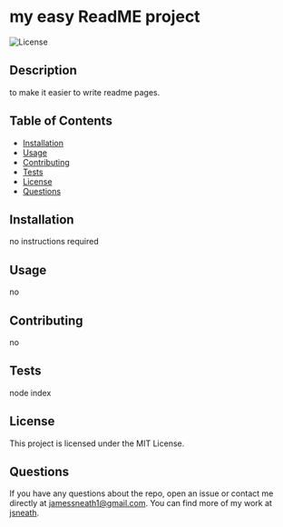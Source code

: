 
  # my easy ReadME project
  ![License](https://img.shields.io/badge/license-MIT-blue.svg)
  ## Description
  to make it easier to write readme pages.

  ## Table of Contents
  - [Installation](#installation)
  - [Usage](#usage)
  - [Contributing](#contributing)
  - [Tests](#tests)
  - [License](#license)
  - [Questions](#questions)

  ## Installation
  no instructions required

  ## Usage
  no

  ## Contributing
  no

  ## Tests
  node index

  ## License
  This project is licensed under the MIT License.

  ## Questions
  If you have any questions about the repo, open an issue or contact me directly at [jamessneath1@gmail.com](mailto:jamessneath1@gmail.com). 
  You can find more of my work at [jsneath](https://github.com/jsneath/).
  
